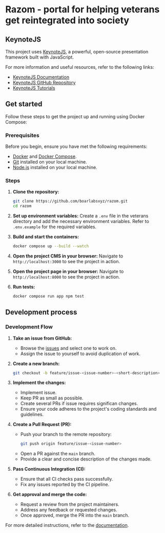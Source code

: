 # Razom - portal for helping veterans get reintegrated into society

## KeynoteJS

This project uses [KeynoteJS](https://keynotejs.com/), a powerful, open-source presentation framework built with JavaScript.

For more information and useful resources, refer to the following links:

- [KeynoteJS Documentation](https://docs.keynotejs.com/)
- [KeynoteJS GitHub Repository](https://github.com/keynotejs/keynote)
- [KeynoteJS Tutorials](https://keynotejs.com/docs/tutorials/getting-started/)

## Get started

Follow these steps to get the project up and running using Docker Compose:

### Prerequisites

Before you begin, ensure you have met the following requirements:

- [Docker](https://www.docker.com/get-started) and [Docker Compose](https://docs.docker.com/compose/install/).
- [Git](https://git-scm.com/book/en/v2/Getting-Started-Installing-Git) installed on your local machine.
- [Node.js](https://nodejs.org/) installed on your local machine.

### Steps

1. **Clone the repository:**

   ```sh
   git clone https://github.com/boarlabsxyz/razom.git
   cd razom
   ```

2. **Set up environment variables:**
   Create a `.env` file in the veterans directory and add the necessary environment variables. Refer to `.env.example` for the required variables.

3. **Build and start the containers:**

   ```sh
   docker compose up --build --watch
   ```

4. **Open the project CMS in your browser:**
   Navigate to `http://localhost:3000` to see the project in action.

5. **Open the project page in your browser:**
   Navigate to `http://localhost:8000` to see the project in action.

6. **Run tests:**
   ```sh
   docker compose run app npm test
   ```

## Development process

### Development Flow

1. **Take an issue from GitHub:**

   - Browse the [issues](https://github.com/boarlabsxyz/razom/issues) and select one to work on.
   - Assign the issue to yourself to avoid duplication of work.

2. **Create a new branch:**

   ```sh
   git checkout -b feature/issue-<issue-number>-<short-description>
   ```

3. **Implement the changes:**

   - Implement issue.
   - Keep PR as small as possible.
   - Create several PRs if issue requires significan changes.
   - Ensure your code adheres to the project's coding standards and guidelines.

4. **Create a Pull Request (PR):**

   - Push your branch to the remote repository:
     ```sh
     git push origin feature/issue-<issue-number>
     ```
   - Open a PR against the `main` branch.
   - Provide a clear and concise description of the changes made.

5. **Pass Continuous Integration (CI):**

   - Ensure that all CI checks pass successfully.
   - Fix any issues reported by the CI pipeline.

6. **Get approval and merge the code:**
   - Request a review from the project maintainers.
   - Address any feedback or requested changes.
   - Once approved, merge the PR into the `main` branch.

For more detailed instructions, refer to the [documentation](./docs).
